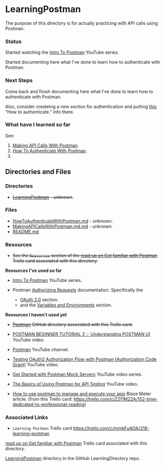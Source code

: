 # LearningPostman

The purpose of this directory is for actually practicing with API calls using Postman.

### Status
Started watching the [Intro To Postman](https://www.youtube.com/playlist?list=PLM-7VG-sgbtAgGq_pef5y_ruIUBPpUgNJ) YouTube series.

Started documenting here what I've done to learn how to authenticate with Postman.

### Next Steps
Come back and finish documenting here what I've done to learn how to authenticate with Postman.

Also, consider createing a new section for authentication and putting [this](https://github.com/JamieBort/LearningDirectory/tree/master/Postman/LearningPostman#what-have-i-learned-so-far) "How to authenticate." info there.

### What have I learned so far
See:
1. [Making API Calls With Postman](https://github.com/JamieBort/LearningDirectory/blob/master/Postman/LearningPostman/MakingAPICallsWithPostman.md).
2. [How To Authenticate With Postman](https://github.com/JamieBort/LearningDirectory/blob/master/Postman/LearningPostman/HowToAuthenticateWithPostman.md).
3. 

## Directories and Files

### Directories
* ~~[LearningPostman](https://github.com/JamieBort/LearningDirectory/tree/master/Postman/LearningPostman) - unknown~~.

### Files
* [HowToAuthenticateWithPostman.md](https://github.com/JamieBort/LearningDirectory/blob/master/Postman/LearningPostman/HowToAuthenticateWithPostman.md) - unknown.
* [MakingAPICallsWithPostman.md.md](https://github.com/JamieBort/LearningDirectory/blob/master/Postman/LearningPostman/MakingAPICallsWithPostman.md) - unknown.
* [README.md](https://github.com/JamieBort/LearningDirectory/tree/master/Postman/LearningPostman)

### Resources

* ~~See the `Resources` section of the
[read up on Get familiar with Postman](https://trello.com/c/mmkFuAOA/218-read-up-on-get-familiar-with-postman) Trello card associated with this directory.~~

**Resources I've used so far**

* [Intro To Postman](https://www.youtube.com/playlist?list=PLM-7VG-sgbtAgGq_pef5y_ruIUBPpUgNJ) YouTube series.

* Postman [Authorizing Requests](https://learning.postman.com/docs/sending-requests/authorization/) documentation. Specifically the
    * [OAuth 2.0](https://learning.postman.com/docs/sending-requests/authorization/#oauth-20) section.
    * and the [Variables and Environments](https://learning.postman.com/docs/postman/variables-and-environments/variables/) section.

**Resources I haven't used yet**

* ~~[Postman](https://github.com/JamieBort/LearningDirectory/tree/master/Postman) GitHub directory associated with this Trello card.~~

* [POSTMAN BEGINNER TUTORIAL 2 💡 Understanding POSTMAN UI](https://www.youtube.com/watch?v=hHV0OZa4zrQ) YouTube video.

* [Postman](https://www.youtube.com/channel/UCocudCGVb3MmhWQ1aoIgUQw) YouTube channel.

* [Testing OAuth2 Authorization Flow with Postman (Authorization Code Grant)](https://www.youtube.com/watch?v=NRU_KdUSjD4) YouTube video.

* [Get Started with Postman Mock Servers](https://www.youtube.com/watch?v=pAD11I3k9q0) YouTube video series.

* [The Basics of Using Postman for API Testing](https://www.youtube.com/watch?v=t5n07Ybz7yI) YouTube video.

* [How to use postman to manage and execute your apis](https://www.blazemeter.com/blog/how-use-postman-manage-and-execute-your-apis/) Blaze Meter article. (from this Trello card: https://trello.com/c/Z2f1M22A/152-time-dedicated-to-professional-reading)

### Associated Links

* `Learning Postman` Trello card
https://trello.com/c/mmkFuAOA/218-learning-postman

[read up on Get familiar with Postman](https://trello.com/c/mmkFuAOA/218-read-up-on-get-familiar-with-postman) Trello card associated with this directory.

[LearningPostman](https://github.com/JamieBort/LearningDirectory/tree/master/Postman/LearningPostman) directory in the GitHub LearningDirectory repo.